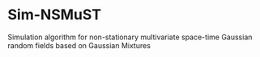 # Sim-NSMuST
Simulation algorithm for non-stationary multivariate space-time Gaussian random fields based on Gaussian Mixtures
